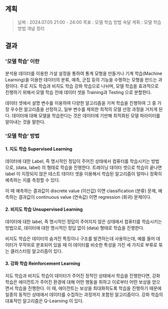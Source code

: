 
## 계획

> 날짜 : 2024.07.05 21:00 - 24:00
> 목표 : 모델 학습 방법 숙달
> 계획 : 모델 학습 방법 개념 정리

## 결과

### '모델 학습' 이란

분석용 데이터를 이용한 가설 설정을 통하여 통계 모형을 만들거나 기계 학습(Machine Learning)을 이용한 데이터의 분류, 예측, 군집 등의 기능을 수행하는 모형을 만드는 과정이다. 주로 지도 학습과 비지도 학습 강화 학습으로 나뉘며, 모델 학습을 효과적으로 진행하기 위해서 모델 학습 전에 데이터 셋을 Training과 Testing 으로 분할한다.

데이터 셋에서 설명 변수를 이용하여 다양한 알고리즘을 거쳐 학습을 진행하여 그 중 가장 우수한 알고리즘을 선정하고, 일부 변수를 제외한 최적의 모델 선정 과정을 거치게 된다. 데이터에 대해 모델을 학습한다는 것은 데이터에 기반해 최적화된 모델 파라미터를 알아내는 것을 말한다.


### '모델 학습' 방법

#### 1. 지도 학습 Supervised Learning
	
데이터에 대한 Label, 즉 명시적인 정답이 주어진 상태에서 컴퓨터를 학습시키는 방법으로, (data, label) 의 형태로 학습을 진행한다.
트레이닝 데이터 셋으로 학습이 끝나면 label 이 지정되지 않은 테스트 데이터 셋을 이용해서 학습된 알고리즘이 얼마나 정확히 예측하는 지를 측정할 수 있다.

이 때 예측하는 결과값이 discrete value (이산값) 이면 classification (분류) 문제, 예측하는 결과값이 continuous value (연속값) 이면 regression (회귀) 문제이다.


#### 2. 비지도 학습 Unsupervised Learning

데이터에 대한 label, 즉 명시적인 정답이 주어지지 않은 상태에서 컴퓨터를 학습시키는 방법으로, 데이터에 대한 명시적인 정답 없이 (data) 형태로 학습을 진행한다.

비지도 학습은 데이터의 숨겨진 특징이나 구조를 발견하는데 사용하는데, 예를 들어 데이터가 무작위로 분포되어 있을 때 이 데이터를 비슷한 특성을 가진 세 가지로 부류로 묶는 클러스터링 알고리즘이 있다.


#### 3. 강화 학습 Reinforcement Learning

지도 학습과 비지도 학습이 데이터가 주어진 정적인 상태에서 학습을 진행한다면, 강화 학습은 에이전트가 주어진 환경에 대해 어떤 행동을 취하고 이로부터 어떤 보상을 얻으면서 학습을 진행한다. 
이 때, 에이전트는 보상을 최대화하도록 학습을 진행하기 때문에 일종의 동적인 상태에서 데이터를 수집하는 과정까지 포함된 알고리즘이다.
강화 학습의 대표적인 알고리즘은 Q-Learning 이 있다.